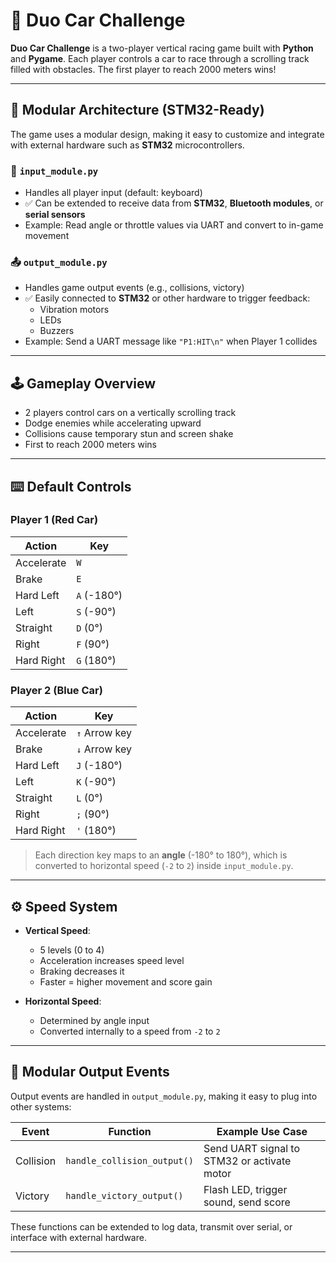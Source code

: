 # 🚗 Duo Car Challenge

**Duo Car Challenge** is a two-player vertical racing game built with **Python** and **Pygame**. Each player controls a car to race through a scrolling track filled with obstacles. The first player to reach 2000 meters wins!

---

## 🧩 Modular Architecture (STM32-Ready)

The game uses a modular design, making it easy to customize and integrate with external hardware such as **STM32** microcontrollers.

### 🔌 `input_module.py`
- Handles all player input (default: keyboard)
- ✅ Can be extended to receive data from **STM32**, **Bluetooth modules**, or **serial sensors**
- Example: Read angle or throttle values via UART and convert to in-game movement

### 📤 `output_module.py`
- Handles game output events (e.g., collisions, victory)
- ✅ Easily connected to **STM32** or other hardware to trigger feedback:
  - Vibration motors
  - LEDs
  - Buzzers
- Example: Send a UART message like `"P1:HIT\n"` when Player 1 collides

---

## 🕹 Gameplay Overview

- 2 players control cars on a vertically scrolling track
- Dodge enemies while accelerating upward
- Collisions cause temporary stun and screen shake
- First to reach 2000 meters wins

---

## ⌨️ Default Controls

### Player 1 (Red Car)

| Action       | Key     |
|--------------|---------|
| Accelerate   | `W`     |
| Brake        | `E`     |
| Hard Left    | `A` (-180°) |
| Left         | `S` (-90°)  |
| Straight     | `D` (0°)    |
| Right        | `F` (90°)   |
| Hard Right   | `G` (180°)  |

### Player 2 (Blue Car)

| Action       | Key              |
|--------------|------------------|
| Accelerate   | `↑` Arrow key    |
| Brake        | `↓` Arrow key    |
| Hard Left    | `J` (-180°)      |
| Left         | `K` (-90°)       |
| Straight     | `L` (0°)         |
| Right        | `;` (90°)        |
| Hard Right   | `'` (180°)       |

> Each direction key maps to an **angle** (-180° to 180°), which is converted to horizontal speed (`-2` to `2`) inside `input_module.py`.

---

## ⚙️ Speed System

- **Vertical Speed**:
  - 5 levels (0 to 4)
  - Acceleration increases speed level
  - Braking decreases it
  - Faster = higher movement and score gain

- **Horizontal Speed**:
  - Determined by angle input
  - Converted internally to a speed from `-2` to `2`

---

## 🧪 Modular Output Events

Output events are handled in `output_module.py`, making it easy to plug into other systems:

| Event     | Function                     | Example Use Case                        |
|-----------|------------------------------|-----------------------------------------|
| Collision | `handle_collision_output()`  | Send UART signal to STM32 or activate motor |
| Victory   | `handle_victory_output()`    | Flash LED, trigger sound, send score    |

These functions can be extended to log data, transmit over serial, or interface with external hardware.

---

